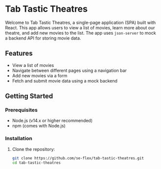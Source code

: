 # Tab Tastic Theatres

Welcome to Tab Tastic Theatres, a single-page application (SPA) built with React. This app allows users to view a list of movies, learn more about our theatre, and add new movies to the list. The app uses `json-server` to mock a backend API for storing movie data.

## Features
- View a list of movies
- Navigate between different pages using a navigation bar
- Add new movies via a form
- Fetch and submit movie data using a mock backend

## Getting Started

### Prerequisites
- Node.js (v14.x or higher recommended)
- npm (comes with Node.js)

### Installation
1. Clone the repository:
   ```bash
   git clone https://github.com/se-flex/tab-tastic-theatres.git
   cd tab-tastic-theatres
